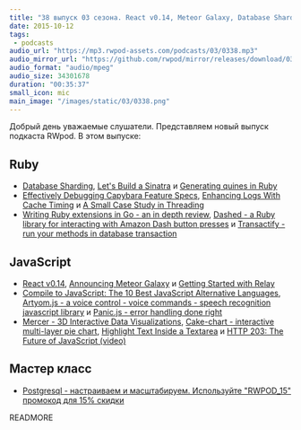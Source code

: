 ```yaml
---
title: "38 выпуск 03 сезона. React v0.14, Meteor Galaxy, Database Sharding, Quines in Ruby, Dashed, Mercer и прочее"
date: 2015-10-12
tags:
 - podcasts
audio_url: "https://mp3.rwpod-assets.com/podcasts/03/0338.mp3"
audio_mirror_url: "https://github.com/rwpod/mirror/releases/download/03.38/0338.mp3"
audio_format: "audio/mpeg"
audio_size: 34301678
duration: "00:35:37"
small_icon: mic
main_image: "/images/static/03/0338.png"
---
```


Добрый день уважаемые слушатели. Представляем новый выпуск подкаста RWpod. В этом выпуске:

## Ruby

 - [Database Sharding](http://development.wombatsecurity.com/development/2015/09/30/database-sharding/), [Let's Build a Sinatra](https://robots.thoughtbot.com/lets-build-a-sinatra) и [Generating quines in Ruby](http://blog.chaps.io/2015/10/01/generating-quines-in-ruby.html)
 - [Effectively Debugging Capybara Feature Specs](https://tech.greenhouse.io/2015/10/07/effectively-debugging-capybara-feature-specs.html), [Enhancing Logs With Cache Timing](http://sorentwo.com/2015/10/07/enhancing-logs-with-cache-timing.html) и [A Small Case Study in Threading](http://rubini.us/2015/09/29/a-small-case-study-in-threading/)
 - [Writing Ruby extensions in Go - an in depth review](http://dev.mikamai.com/post/130986121064/writing-ruby-extensions-in-go-an-in-depth-review), [Dashed - a Ruby library for interacting with Amazon Dash button presses](https://github.com/kenyonj/dashed) и [Transactify - run your methods in database transaction](https://github.com/igorkasyanchuk/transactify)

## JavaScript

 - [React v0.14](http://facebook.github.io/react/blog/2015/10/07/react-v0.14.html), [Announcing Meteor Galaxy](http://info.meteor.com/blog/announcing-meteor-galaxy) и [Getting Started with Relay](https://auth0.com/blog/2015/10/06/getting-started-with-relay/)
 - [Compile to JavaScript: The 10 Best JavaScript Alternative Languages](http://noeticforce.com/alternative-programming-languages-that-compile-to-javascript), [Artyom.js - a voice control - voice commands - speech recognition javascript library](https://github.com/sdkcarlos/artyom.js/) и [Panic.js - error handling done right](http://xpl.github.io/useless/)
 - [Mercer - 3D Interactive Data Visualizations](http://gmarland.github.io/mercer/), [Cake-chart - interactive multi-layer pie chart](https://github.com/alexkuz/cake-chart), [Highlight Text Inside a Textarea](http://codersblock.com/blog/highlight-text-inside-a-textarea/) и [HTTP 203: The Future of JavaScript (video)](https://www.youtube.com/watch?v=pLLLf1QPgoU)

## Мастер класс

 - [Postgresql - настраиваем и масштабируем. Используйте "RWPOD_15" промокод для 15% скидки](http://smartme.university/workshop/postgresql-nastraivaem-i-masshtabiruem-na-bis/)

READMORE

